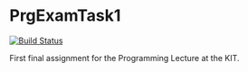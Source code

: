 # PrgExamTask1
[![Build Status](https://travis-ci.com/Oberacda/PrgExamTask1.svg?token=3t7PLp8Aj8qv6uP888sd&branch=master)](https://travis-ci.com/Oberacda/PrgExamTask1)

First final assignment for the Programming Lecture at the KIT.
